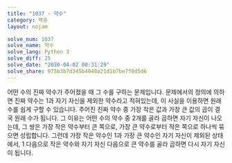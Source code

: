 ```yaml
---
title: "1037 - 약수"
category: 백준
layout: nojam

solve_num: 1037
solve_name: 약수
solve_lang: Python 3
solve_diff: 25
solve_date: "2020-04-02 00:31:29"
solve_share: 975b3b7d345b4048a21d1b7be7f0d5d6
---
```


어떤 수의 진짜 약수가 주어졌을 때 그 수를 구하는 문제입니다. 문제에서의 정의에 의하면 진짜 약수는 1과 자기 자신을 제외한 약수라고 적혀있는데, 이 사실을 이용하면 원래 수를 쉽게 구할 수 있습니다. 주어진 진짜 약수 중 가장 작은 값과 가장 큰 값의 곱이 결국 원래 수가 됩니다. 그 이유는 어떤 수의 약수 중 2개를 골라 곱하면 자기 자신이 나오는데, 그 쌍은 가장 작은 약수부터 큰 쪽으로, 가장 큰 약수로부터 작은 쪽으로 하나씩 묶으면 성립합니다. 그런데 가장 작은 약수인 1과 가장 큰 약수인 자기 자신이 제외된 상태에서, 1 다음으로 작은 약수와 자기 자신 다음으로 큰 약수를 골라 곱하면 다시 자기 자신이 됩니다.
